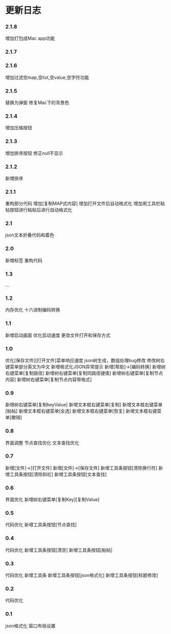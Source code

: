 # 更新日志

### 2.1.8
增加打包成Mac app功能

### 2.1.7

### 2.1.6
增加过滤空map,空list,空value,空字符功能

### 2.1.5
替换为弹窗
修复Mac下的背景色

### 2.1.4
增加压缩按钮

### 2.1.3
增加排序按钮
修正null不显示

### 2.1.2
新增排序

### 2.1.1
重构部分代码
增加[复制MAP式内容]
增加打开文件后自动格式化
增加用工具栏粘帖按钮进行粘帖后进行自动格式化

### 2.1
json文本折叠代码和着色

### 2.0
新增标签
重构代码

### 1.3
...

### 1.2
内存优化
十六进制编码转换

### 1.1
新增启动画面
优化启动速度
更改文件打开和保存方式

### 1.0
优化[保存文件][打开文件]菜单响应速度
json树生成，数组处理bug修改
修改树右键菜单部分英文为中文
新增格式化JSON异常提示
新增[帮助]->[编码转换]
新增树右键菜单[复制路径]
新增树右键菜单[复制同路径键值]
新增树右键菜单[复制节点内容]
新增树右键菜单[复制节点内容带格式]

### 0.9
新增树右键菜单[复制keyValue]
新增文本框右键菜单[复制]
新增文本框右键菜单[粘帖]
新增文本框右键菜单[全选]
新增文本框右键菜单[恢复]
新增文本框右键菜单[撤销]

### 0.8
界面调整
节点查找优化
文本查找优化

### 0.7
新增[文件]->[打开文件]
新增[文件]->[保存文件]
新增工具条按钮[清除换行符]
新增工具条按钮[清除斜杠]
新增工具条按钮[文本查找]

### 0.6
界面优化
新增树右键菜单[复制Key][复制Value]

### 0.5
代码优化
新增工具条按钮[节点查找]

### 0.4
代码优化
新增工具条按钮[清空]
新增工具条按钮[粘帖]

### 0.3
代码优化
新增工具条
新增工具条按钮[json格式化]
新增工具条按钮[标题修改]

### 0.2
代码优化

### 0.1
json格式化
窗口布局设置